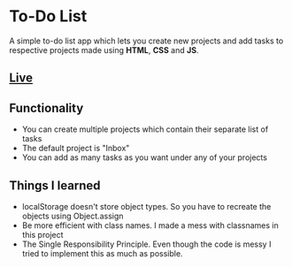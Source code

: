# To-Do List  
A simple to-do list app which lets you create new projects and add tasks to respective projects made using **HTML**, **CSS** and **JS**.  

## [Live](https://mirza-adnan.github.io/to-do-list/)  

## Functionality
- You can create multiple projects which contain their separate list of tasks
- The default project is "Inbox"
- You can add as many tasks as you want under any of your projects  

## Things I learned
- localStorage doesn't store object types. So you have to recreate the objects using Object.assign
- Be more efficient with class names. I made a mess with classnames in this project
- The Single Responsibility Principle. Even though the code is messy I tried to implement this as much as possible.
